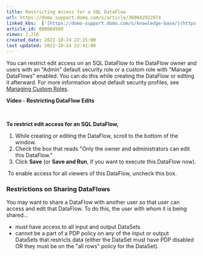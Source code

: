 ```yaml
---
title: Restricting Access for a SQL DataFlow
url: https://domo-support.domo.com/s/article/360042922974
linked_kbs:  ['[https://domo-support.domo.com/s/knowledge-base/](https://domo-support.domo.com/s/knowledge-base/)', '[https://domo-support.domo.com/s/](https://domo-support.domo.com/s/)', '[https://domo-support.domo.com/s/topic/0TO5w000000ZamzGAC](https://domo-support.domo.com/s/topic/0TO5w000000ZamzGAC)', '[https://domo-support.domo.com/s/topic/0TO5w000000Zao9GAC](https://domo-support.domo.com/s/topic/0TO5w000000Zao9GAC)', '[https://domo-support.domo.com/s/article/360043438973](https://domo-support.domo.com/s/article/360043438973)', '[https://domo-support.domo.com/s/article/360042922974](https://domo-support.domo.com/s/article/360042922974)', '[https://domo-support.domo.com/s/topic/0TO5w000000Zao9GAC/sql-dataflows](https://domo-support.domo.com/s/topic/0TO5w000000Zao9GAC/sql-dataflows)', '[https://domo-support.domo.com/s/article/360043429933](https://domo-support.domo.com/s/article/360043429933)', '[https://domo-support.domo.com/s/article/360043429953](https://domo-support.domo.com/s/article/360043429953)', '[https://domo-support.domo.com/s/article/360042925494](https://domo-support.domo.com/s/article/360042925494)', '[https://domo-support.domo.com/s/article/360043429913](https://domo-support.domo.com/s/article/360043429913)', '[https://domo-support.domo.com/s/article/4408174643607](https://domo-support.domo.com/s/article/4408174643607)', '[https://domo-support.domo.com/s/login/](https://domo-support.domo.com/s/login/)']
article_id: 000004589
views: 2,216
created_date: 2022-10-24 22:15:00
last updated: 2022-10-24 22:41:00
---
```




You can restrict edit access on an SQL DataFlow to the DataFlow owner and users with an "Admin" default security role or a custom role with "Manage DataFlows" enabled. You can do this while creating the DataFlow or editing it afterward. For more information about default security profiles, see [Managing Custom Roles](/s/article/360043438973 "Security Role Reference").


**Video - Restricting DataFlow Edits**



 


**To restrict edit access for an SQL DataFlow,**


1. While creating or editing the DataFlow, scroll to the bottom of the window.
2. Check the box that reads "Only the owner and administrators can edit this DataFlow."
3. Click **Save** (or **Save and Run**, if you want to execute this DataFlow now).


 To enable access for all viewers of this DataFlow, uncheck this box.


### Restrictions on Sharing DataFlows


You may want to share a DataFlow with another user so that user can access and edit that DataFlow. To do this, the user with whom it is being shared...


* must have access to all input and output DataSets
* cannot be a part of a PDP policy on any of the input or output DataSets that restricts data (either the DataSet must have PDP disabled OR they must be on the "all rows" policy for the DataSet).
